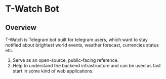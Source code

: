 # T-Watch Bot

## Overview

T-Watch is Telegram bot built for telegram users, which  want to  stay notified about brightest world 
events, weather forecast, currencies status etc.

1. Serve as an open-source, public-facing reference.      
2. Help to understand the backend infrastructure and can be used as fast start in some kind of web 
applications.
